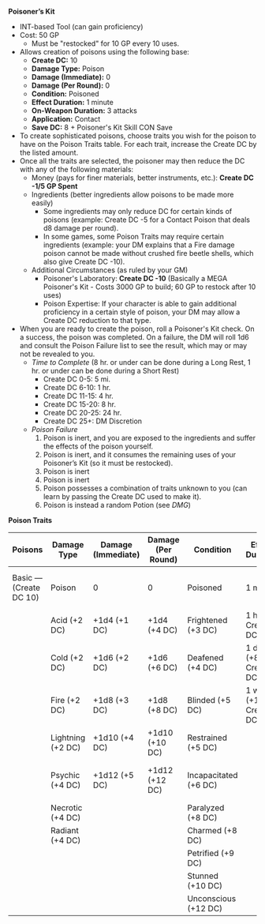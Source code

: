 __Poisoner’s Kit__
* INT-based Tool (can gain proficiency)
* Cost: 50 GP
    * Must be "restocked" for 10 GP every 10 uses.
* Allows creation of poisons using the following base:
    * __Create DC:__ 10
    * __Damage Type:__ Poison
    * __Damage (Immediate):__ 0
    * __Damage (Per Round):__ 0
    * __Condition:__ Poisoned
    * __Effect Duration:__ 1 minute
    * __On-Weapon Duration:__ 3 attacks
    * __Application:__ Contact
    * __Save DC:__ 8 + Poisoner's Kit Skill CON Save
* To create sophisticated poisons, choose traits you wish for the poison to have on the Poison Traits table. For each trait, increase the Create DC by the listed amount.
* Once all the traits are selected, the poisoner may then reduce the DC with any of the following materials:
    * Money (pays for finer materials, better instruments, etc.): __Create DC -1/5 GP Spent__
    * Ingredients (better ingredients allow poisons to be made more easily)
        * Some ingredients may only reduce DC for certain kinds of poisons (example: Create DC -5 for a Contact Poison that deals d8 damage per round).
        * In some games, some Poison Traits may require certain ingredients (example: your DM explains that a Fire damage poison cannot be made without crushed fire beetle shells, which also give Create DC -10).
    * Additional Circumstances (as ruled by your GM)
        * Poisoner's Laboratory: __Create DC -10__ (Basically a MEGA Poisoner's Kit - Costs 3000 GP to build; 60 GP to restock after 10 uses)
        * Poison Expertise: If your character is able to gain additional proficiency in a certain style of poison, your DM may allow a Create DC reduction to that type.
* When you are ready to create the poison, roll a Poisoner's Kit check. On a success, the poison was completed. On a failure, the DM will roll 1d6 and consult the Poison Failure list to see the result, which may or may not be revealed to you.
    * _Time to Complete_ (8 hr. or under can be done during a Long Rest, 1 hr. or under can be done during a Short Rest)
        * Create DC 0-5: 5 mi.
        * Create DC 6-10: 1 hr.
        * Create DC 11-15: 4 hr.
        * Create DC 15-20: 8 hr.
        * Create DC 20-25: 24 hr.
        * Create DC 25+: DM Discretion
    * _Poison Failure_
        1. Poison is inert, and you are exposed to the ingredients and suffer the effects of the poison yourself.
        2. Poison is inert, and it consumes the remaining uses of your Poisoner’s Kit (so it must be restocked).
        3. Poison is inert
        4. Poison is inert
        5. Poison possesses a combination of traits unknown to you (can learn by passing the Create DC used to make it).
        6. Poison is instead a random Potion (see _DMG_)

__Poison Traits__

| Poisons | Damage Type | Damage (Immediate) | Damage (Per Round) | Condition | Effect Duration | On-Weapon Duration | Application | Save DC |
| --- | --- | --- | --- | --- | --- | --- | --- | --- |
| Basic — (Create DC 10) | Poison | 0 | 0 | Poisoned | 1 minute | 3 attacks | Injury | 8 + Poisoner's Kit CON Save |
| | Acid (+2 DC) | +1d4 (+1 DC) | +1d4 (+4 DC) | Frightened (+3 DC) | 1 hr. (+4 Create DC) | +1 attack (+4 DC) | Ingested (+4 DC) | +1 Save DC (+2 DC) |
| | Cold (+2 DC) | +1d6 (+2 DC) | +1d6 (+6 DC) | Deafened (+4 DC) | 1 day (+8 Create DC) | | Inhaled (+6 DC) | STR Save (+4 DC) |
| | Fire (+2 DC) | +1d8 (+3 DC) | +1d8 (+8 DC) | Blinded (+5 DC) | 1 wk. (+16 Create DC) | | Contact (+8 DC) | WIS Save (+4 DC) |
| | Lightning (+2 DC) | +1d10 (+4 DC) | +1d10 (+10 DC) | Restrained (+5 DC) | | | | INT Save (+4 DC) |
| | Psychic (+4 DC) | +1d12 (+5 DC) | +1d12 (+12 DC) | Incapacitated (+6 DC) | | | | Half Damage on Save (+5 DC) |
| | Necrotic (+4 DC) | | | Paralyzed (+8 DC) | | | | |
| | Radiant (+4 DC) | | | Charmed (+8 DC) | | | | |
| | | | | Petrified (+9 DC) | | | | |
| | | | | Stunned (+10 DC) | | | | |
| | | | | Unconscious (+12 DC) | | | | |
